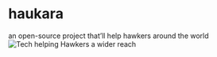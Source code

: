 # haukara
an open-source project that’ll help hawkers around the world 
![Tech helping Hawkers a wider reach](https://user-images.githubusercontent.com/68807845/164684727-5461910d-fa0e-4228-96af-0e631a53232a.png)
